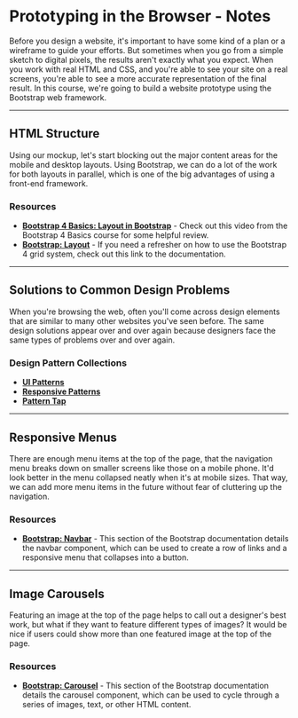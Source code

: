 # Prototyping in the Browser - Notes

Before you design a website, it's important to have some kind of a plan or a wireframe to guide your efforts. But sometimes when you go from a simple sketch to digital pixels, the results aren't exactly what you expect. When you work with real HTML and CSS, and you're able to see your site on a real screens, you're able to see a more accurate representation of the final result. In this course, we're going to build a website prototype using the Bootstrap web framework.

---

## HTML Structure

Using our mockup, let's start blocking out the major content areas for the mobile and desktop layouts. Using Bootstrap, we can do a lot of the work for both layouts in parallel, which is one of the big advantages of using a front-end framework.

### **Resources**

- **[Bootstrap 4 Basics: Layout in Bootstrap](https://teamtreehouse.com/library/layout-in-bootstrap)** - Check out this video from the Bootstrap 4 Basics course for some helpful review.
- **[Bootstrap: Layout](https://getbootstrap.com/docs/4.0/layout/overview/)** - If you need a refresher on how to use the Bootstrap 4 grid system, check out this link to the documentation.

---

## Solutions to Common Design Problems

When you're browsing the web, often you'll come across design elements that are similar to many other websites you've seen before. The same design solutions appear over and over again because designers face the same types of problems over and over again.

### **Design Pattern Collections**

- **[UI Patterns](http://ui-patterns.com/)**
- **[Responsive Patterns](https://bradfrost.github.io/this-is-responsive/patterns.html)**
- **[Pattern Tap](http://patterntap.com/patterntap)**

---

## Responsive Menus

There are enough menu items at the top of the page, that the navigation menu breaks down on smaller screens like those on a mobile phone. It'd look better in the menu collapsed neatly when it's at mobile sizes. That way, we can add more menu items in the future without fear of cluttering up the navigation.

### **Resources**

- **[Bootstrap: Navbar](https://getbootstrap.com/docs/4.0/components/navbar/)** - This section of the Bootstrap documentation details the navbar component, which can be used to create a row of links and a responsive menu that collapses into a button.

---

## Image Carousels

Featuring an image at the top of the page helps to call out a designer's best work, but what if they want to feature different types of images? It would be nice if users could show more than one featured image at the top of the page.

### **Resources**

- **[Bootstrap: Carousel](https://getbootstrap.com/docs/4.0/components/carousel/)** - This section of the Bootstrap documentation details the carousel component, which can be used to cycle through a series of images, text, or other HTML content.
